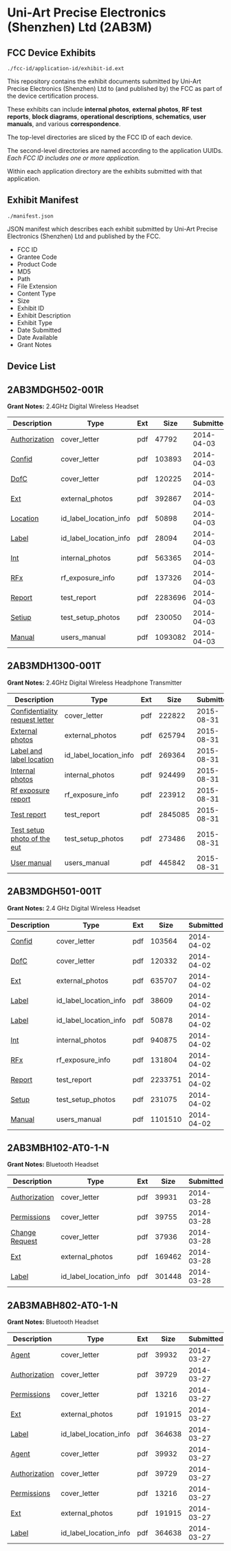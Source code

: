 # Uni-Art Precise Electronics (Shenzhen) Ltd (2AB3M)
## FCC Device Exhibits

```
./fcc-id/application-id/exhibit-id.ext
```

This repository contains the exhibit documents submitted by Uni-Art Precise Electronics (Shenzhen) Ltd to (and published by) the FCC as part of the device certification process.

These exhibits can include **internal photos**, **external photos**, **RF test reports**, **block diagrams**, **operational descriptions**, **schematics**, **user manuals**, and various **correspondence**.

The top-level directories are sliced by the FCC ID of each device.

The second-level directories are named according to the application UUIDs. *Each FCC ID includes one or more application.*

Within each application directory are the exhibits submitted with that application. 

## Exhibit Manifest

```
./manifest.json
```

JSON manifest which describes each exhibit submitted by Uni-Art Precise Electronics (Shenzhen) Ltd and published by the FCC.

- FCC ID
- Grantee Code
- Product Code
- MD5
- Path
- File Extension
- Content Type
- Size
- Exhibit ID
- Exhibit Description
- Exhibit Type
- Date Submitted
- Date Available
- Grant Notes

## Device List
## 2AB3MDGH502-001R
**Grant Notes:** 2.4GHz Digital Wireless Headset

| Description | Type | Ext | Size | Submitted | Available |
| ----------- | ---- | --- | ---- | --------- | --------- |
| [Authorization](2AB3MDGH502-001R/673acb62136be7d784ded19ac9dd3582/2233636.pdf) | cover_letter | pdf | 47792 | 2014-04-03 | 2014-04-03 |
| [Confid](2AB3MDGH502-001R/673acb62136be7d784ded19ac9dd3582/2233637.pdf) | cover_letter | pdf | 103893 | 2014-04-03 | 2014-04-03 |
| [DofC](2AB3MDGH502-001R/673acb62136be7d784ded19ac9dd3582/2233638.pdf) | cover_letter | pdf | 120225 | 2014-04-03 | 2014-04-03 |
| [Ext](2AB3MDGH502-001R/673acb62136be7d784ded19ac9dd3582/2233628.pdf) | external_photos | pdf | 392867 | 2014-04-03 | 2014-04-03 |
| [Location](2AB3MDGH502-001R/673acb62136be7d784ded19ac9dd3582/2233631.pdf) | id_label_location_info | pdf | 50898 | 2014-04-03 | 2014-04-03 |
| [Label](2AB3MDGH502-001R/673acb62136be7d784ded19ac9dd3582/2233632.pdf) | id_label_location_info | pdf | 28094 | 2014-04-03 | 2014-04-03 |
| [Int](2AB3MDGH502-001R/673acb62136be7d784ded19ac9dd3582/2233629.pdf) | internal_photos | pdf | 563365 | 2014-04-03 | 2014-04-03 |
| [RFx](2AB3MDGH502-001R/673acb62136be7d784ded19ac9dd3582/2233633.pdf) | rf_exposure_info | pdf | 137326 | 2014-04-03 | 2014-04-03 |
| [Report](2AB3MDGH502-001R/673acb62136be7d784ded19ac9dd3582/2233634.pdf) | test_report | pdf | 2283696 | 2014-04-03 | 2014-04-03 |
| [Setiup](2AB3MDGH502-001R/673acb62136be7d784ded19ac9dd3582/2233630.pdf) | test_setup_photos | pdf | 230050 | 2014-04-03 | 2014-04-03 |
| [Manual](2AB3MDGH502-001R/673acb62136be7d784ded19ac9dd3582/2233635.pdf) | users_manual | pdf | 1093082 | 2014-04-03 | 2014-04-03 |
## 2AB3MDH1300-001T
**Grant Notes:** 2.4GHz Digital Wireless Headphone Transmitter

| Description | Type | Ext | Size | Submitted | Available |
| ----------- | ---- | --- | ---- | --------- | --------- |
| [Confidentiality request letter](2AB3MDH1300-001T/49fb130ad3c3a3265b0d14d9e338647a/2732321.pdf) | cover_letter | pdf | 222822 | 2015-08-31 | 2015-08-31 |
| [External photos](2AB3MDH1300-001T/49fb130ad3c3a3265b0d14d9e338647a/2732312.pdf) | external_photos | pdf | 625794 | 2015-08-31 | 2015-08-31 |
| [Label and label location](2AB3MDH1300-001T/49fb130ad3c3a3265b0d14d9e338647a/2732314.pdf) | id_label_location_info | pdf | 269364 | 2015-08-31 | 2015-08-31 |
| [Internal photos](2AB3MDH1300-001T/49fb130ad3c3a3265b0d14d9e338647a/2732313.pdf) | internal_photos | pdf | 924499 | 2015-08-31 | 2015-08-31 |
| [Rf exposure report](2AB3MDH1300-001T/49fb130ad3c3a3265b0d14d9e338647a/2732317.pdf) | rf_exposure_info | pdf | 223912 | 2015-08-31 | 2015-08-31 |
| [Test report](2AB3MDH1300-001T/49fb130ad3c3a3265b0d14d9e338647a/2732318.pdf) | test_report | pdf | 2845085 | 2015-08-31 | 2015-08-31 |
| [Test setup photo of the eut](2AB3MDH1300-001T/49fb130ad3c3a3265b0d14d9e338647a/2732319.pdf) | test_setup_photos | pdf | 273486 | 2015-08-31 | 2015-08-31 |
| [User manual](2AB3MDH1300-001T/49fb130ad3c3a3265b0d14d9e338647a/2732320.pdf) | users_manual | pdf | 445842 | 2015-08-31 | 2015-08-31 |
## 2AB3MDGH501-001T
**Grant Notes:** 2.4 GHz Digital Wireless Headset

| Description | Type | Ext | Size | Submitted | Available |
| ----------- | ---- | --- | ---- | --------- | --------- |
| [Confid](2AB3MDGH501-001T/ffcfd41d699a2abc7d4308d20c1b24e1/2232450.pdf) | cover_letter | pdf | 103564 | 2014-04-02 | 2014-04-04 |
| [DofC](2AB3MDGH501-001T/ffcfd41d699a2abc7d4308d20c1b24e1/2232451.pdf) | cover_letter | pdf | 120332 | 2014-04-02 | 2014-04-04 |
| [Ext](2AB3MDGH501-001T/ffcfd41d699a2abc7d4308d20c1b24e1/2232443.pdf) | external_photos | pdf | 635707 | 2014-04-02 | 2014-04-04 |
| [Label](2AB3MDGH501-001T/ffcfd41d699a2abc7d4308d20c1b24e1/2232445.pdf) | id_label_location_info | pdf | 38609 | 2014-04-02 | 2014-04-04 |
| [Label](2AB3MDGH501-001T/ffcfd41d699a2abc7d4308d20c1b24e1/2232452.pdf) | id_label_location_info | pdf | 50878 | 2014-04-02 | 2014-04-04 |
| [Int](2AB3MDGH501-001T/ffcfd41d699a2abc7d4308d20c1b24e1/2232444.pdf) | internal_photos | pdf | 940875 | 2014-04-02 | 2014-04-04 |
| [RFx](2AB3MDGH501-001T/ffcfd41d699a2abc7d4308d20c1b24e1/2232446.pdf) | rf_exposure_info | pdf | 131804 | 2014-04-02 | 2014-04-04 |
| [Report](2AB3MDGH501-001T/ffcfd41d699a2abc7d4308d20c1b24e1/2232448.pdf) | test_report | pdf | 2233751 | 2014-04-02 | 2014-04-04 |
| [Setup](2AB3MDGH501-001T/ffcfd41d699a2abc7d4308d20c1b24e1/2232447.pdf) | test_setup_photos | pdf | 231075 | 2014-04-02 | 2014-04-04 |
| [Manual](2AB3MDGH501-001T/ffcfd41d699a2abc7d4308d20c1b24e1/2232449.pdf) | users_manual | pdf | 1101510 | 2014-04-02 | 2014-04-04 |
## 2AB3MBH102-AT0-1-N
**Grant Notes:** Bluetooth Headset

| Description | Type | Ext | Size | Submitted | Available |
| ----------- | ---- | --- | ---- | --------- | --------- |
| [Authorization](2AB3MBH102-AT0-1-N/c2efc92d31612cc6d218fbe27acc1dbc/2228474.pdf) | cover_letter | pdf | 39931 | 2014-03-28 | 2014-03-28 |
| [Permissions](2AB3MBH102-AT0-1-N/c2efc92d31612cc6d218fbe27acc1dbc/2228475.pdf) | cover_letter | pdf | 39755 | 2014-03-28 | 2014-03-28 |
| [Change Request](2AB3MBH102-AT0-1-N/c2efc92d31612cc6d218fbe27acc1dbc/2228476.pdf) | cover_letter | pdf | 37936 | 2014-03-28 | 2014-03-28 |
| [Ext](2AB3MBH102-AT0-1-N/c2efc92d31612cc6d218fbe27acc1dbc/2228473.pdf) | external_photos | pdf | 169462 | 2014-03-28 | 2014-03-28 |
| [Label](2AB3MBH102-AT0-1-N/c2efc92d31612cc6d218fbe27acc1dbc/2228477.pdf) | id_label_location_info | pdf | 301448 | 2014-03-28 | 2014-03-28 |
## 2AB3MABH802-AT0-1-N
**Grant Notes:** Bluetooth Headset

| Description | Type | Ext | Size | Submitted | Available |
| ----------- | ---- | --- | ---- | --------- | --------- |
| [Agent](2AB3MABH802-AT0-1-N/614d7f34017252adc22e385b3a669f34/2227315.pdf) | cover_letter | pdf | 39932 | 2014-03-27 | 2014-03-27 |
| [Authorization](2AB3MABH802-AT0-1-N/614d7f34017252adc22e385b3a669f34/2227316.pdf) | cover_letter | pdf | 39729 | 2014-03-27 | 2014-03-27 |
| [Permissions](2AB3MABH802-AT0-1-N/614d7f34017252adc22e385b3a669f34/2227317.pdf) | cover_letter | pdf | 13216 | 2014-03-27 | 2014-03-27 |
| [Ext](2AB3MABH802-AT0-1-N/614d7f34017252adc22e385b3a669f34/2227314.pdf) | external_photos | pdf | 191915 | 2014-03-27 | 2014-03-27 |
| [Label](2AB3MABH802-AT0-1-N/614d7f34017252adc22e385b3a669f34/2227318.pdf) | id_label_location_info | pdf | 364638 | 2014-03-27 | 2014-03-27 |
| [Agent](2AB3MABH802-AT0-1-N/468bacfb41c1e4513974f6c50a83cb94/2227315.pdf) | cover_letter | pdf | 39932 | 2014-03-27 | 2014-03-27 |
| [Authorization](2AB3MABH802-AT0-1-N/468bacfb41c1e4513974f6c50a83cb94/2227316.pdf) | cover_letter | pdf | 39729 | 2014-03-27 | 2014-03-27 |
| [Permissions](2AB3MABH802-AT0-1-N/468bacfb41c1e4513974f6c50a83cb94/2227317.pdf) | cover_letter | pdf | 13216 | 2014-03-27 | 2014-03-27 |
| [Ext](2AB3MABH802-AT0-1-N/468bacfb41c1e4513974f6c50a83cb94/2227314.pdf) | external_photos | pdf | 191915 | 2014-03-27 | 2014-03-27 |
| [Label](2AB3MABH802-AT0-1-N/468bacfb41c1e4513974f6c50a83cb94/2227318.pdf) | id_label_location_info | pdf | 364638 | 2014-03-27 | 2014-03-27 |
